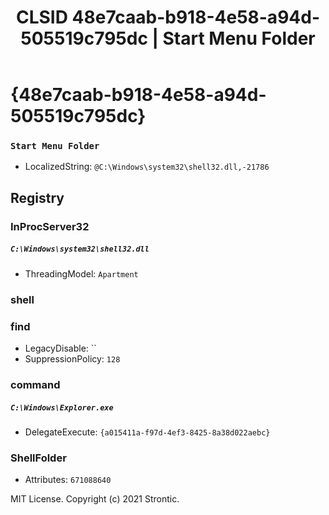 ﻿---
title: "CLSID 48e7caab-b918-4e58-a94d-505519c795dc | Start Menu Folder"
excerpt: What is COM-Object CLSID 48e7caab-b918-4e58-a94d-505519c795dc?
---

# {48e7caab-b918-4e58-a94d-505519c795dc}

### `Start Menu Folder`
* LocalizedString: `@C:\Windows\system32\shell32.dll,-21786`

## Registry


### InProcServer32

##### `C:\Windows\system32\shell32.dll`
* ThreadingModel: `Apartment`

### shell


### find

* LegacyDisable: ``
* SuppressionPolicy: `128`

### command

##### `C:\Windows\Explorer.exe`
* DelegateExecute: `{a015411a-f97d-4ef3-8425-8a38d022aebc}`

### ShellFolder

* Attributes: `671088640`

MIT License. Copyright (c) 2021 Strontic.


